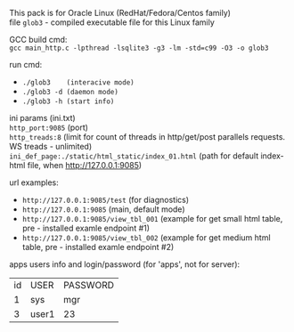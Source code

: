 This pack is for Oracle Linux (RedHat/Fedora/Centos family)  
file ```glob3``` - compiled executable file for this Linux family

GCC build cmd:  
```gcc main_http.c -lpthread -lsqlite3 -g3 -lm -std=c99 -O3 -o glob3```

run cmd:
- ```./glob3	(interacive mode)```
- ```./glob3 -d	(daemon mode)```
- ```./glob3 -h	(start info)```

ini params (ini.txt)  
```http_port:9085```						(port)  
```http_treads:8```						(limit for count of threads in http/get/post parallels requests. WS treads - unlimited)  
```ini_def_page:./static/html_static/index_01.html```		(path for default index-html file, when http://127.0.0.1:9085)  

url examples:  
- ```http://127.0.0.1:9085/test```		(for diagnostics)
- ```http://127.0.0.1:9085```			(main, default mode)
- ```http://127.0.0.1:9085/view_tbl_001```	(example for get small  html table, pre - installed examle endpoint #1)
- ```http://127.0.0.1:9085/view_tbl_002```	(example for get medium html table, pre - installed examle endpoint #2)

apps users info and login/password (for 'apps', not for server):
<table><tr><td>id</td><td>USER</td><td>PASSWORD</td></tr>
<tr><td>1</td><td>sys</td><td>mgr</td></tr>
<tr><td>3</td><td>user1</td><td>23</td></tr>
</table>
